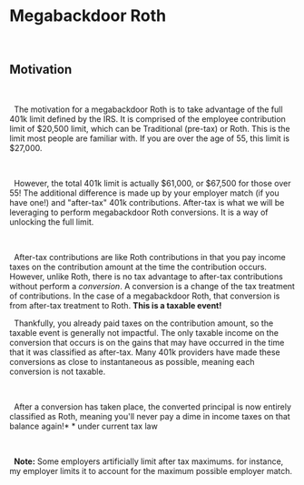 # Megabackdoor Roth  

&nbsp;  
## Motivation

&nbsp;  

  The motivation for a megabackdoor Roth is to take advantage of the full 401k limit defined by the IRS. It is comprised of the employee contribution limit of $20,500 limit, which can be Traditional (pre-tax) or Roth. This is the limit most people are familiar with. If you are over the age of 55, this limit is $27,000.

&nbsp;  

  However, the total 401k limit is actually $61,000, or $67,500 for those over 55! The additional difference is made up by your employer match (if you have one!) and "after-tax" 401k contributions. After-tax is what we will be leveraging to perform megabackdoor Roth conversions. It is a way of unlocking the full limit.

&nbsp;  

  After-tax contributions are like Roth contributions in that you pay income taxes on the contribution amount at the time the contribution occurs. However, unlike Roth, there is no tax advantage to after-tax contributions without perform a _conversion_. A conversion is a change of the tax treatment of contributions. In the case of a megabackdoor Roth, that conversion is from after-tax treatment to Roth. **This is a taxable event!**
&nbsp;  

  Thankfully, you already paid taxes on the contribution amount, so the taxable event is generally not impactful. The only taxable income on the conversion that occurs is on the gains that may have occurred in the time that it was classified as after-tax. Many 401k providers have made these conversions as close to instantaneous as possible, meaning each conversion is not taxable.

&nbsp;  

  After a conversion has taken place, the converted principal is now entirely classified as Roth, meaning you'll never pay a dime in income taxes on that balance again!\*
\* under current tax law

&nbsp;  

  **Note:** Some employers artificially limit after tax maximums. for instance, my employer limits it to account for the maximum possible employer match.
